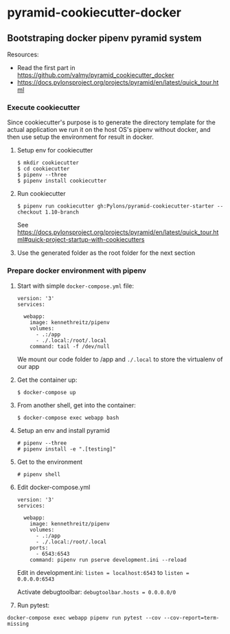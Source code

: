 pyramid-cookiecutter-docker
===========================

## Bootstraping docker pipenv pyramid system

Resources:
- Read the first part in https://github.com/valmy/pyramid_cookiecutter_docker
- https://docs.pylonsproject.org/projects/pyramid/en/latest/quick_tour.html

### Execute cookiecutter

Since cookiecutter's purpose is to generate the directory template for the actual application
we run it on the host OS's pipenv without docker, and then use setup the environment for result
in docker.

1. Setup env for cookiecutter

   ```
   $ mkdir cookiecutter
   $ cd cookiecutter
   $ pipenv --three
   $ pipenv install cookiecutter
   ```
2. Run cookiecutter

   ```
   $ pipenv run cookiecutter gh:Pylons/pyramid-cookiecutter-starter --checkout 1.10-branch
   ```
   See https://docs.pylonsproject.org/projects/pyramid/en/latest/quick_tour.html#quick-project-startup-with-cookiecutters

3. Use the generated folder as the root folder for the next section


### Prepare docker environment with pipenv

1. Start with simple `docker-compose.yml` file:
   ```
   version: '3'
   services:

     webapp:
       image: kennethreitz/pipenv
       volumes:
         - .:/app
         - ./.local:/root/.local
       command: tail -f /dev/null
   ```
   We mount our code folder to /app and `./.local` to store the virtualenv of our app


2. Get the container up:

   ```
   $ docker-compose up
   ```

3. From another shell, get into the container:

   ```
   $ docker-compose exec webapp bash
   ```

4. Setup an env and install pyramid

   ```
   # pipenv --three
   # pipenv install -e ".[testing]"
   ```

5. Get to the environment

   ```
   # pipenv shell
   ```

6. Edit docker-compose.yml

   ```
   version: '3'
   services:

     webapp:
       image: kennethreitz/pipenv
       volumes:
         - .:/app
         - ./.local:/root/.local
       ports:
         - 6543:6543
       command: pipenv run pserve development.ini --reload
   ```

    Edit in development.ini:
    `listen = localhost:6543` to `listen = 0.0.0.0:6543`

    Activate debugtoolbar:
    `debugtoolbar.hosts = 0.0.0.0/0`


7. Run pytest:
```
docker-compose exec webapp pipenv run pytest --cov --cov-report=term-missing
```
